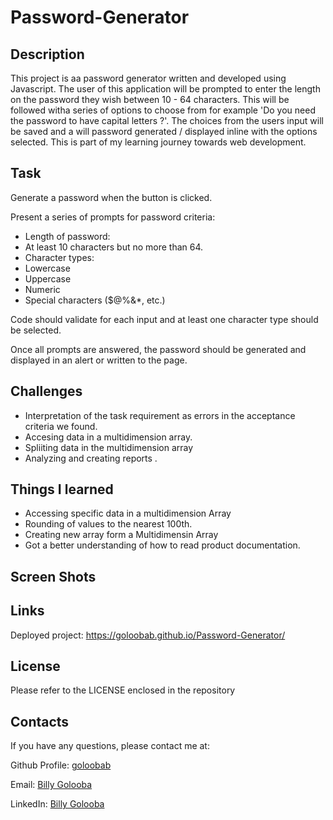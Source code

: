 # Password-Generator

## Description 

This project is aa password generator written and developed using Javascript. The user of this application will be prompted to enter the length on the password they wish between 10 - 64 characters. This will be followed witha series of options to choose from for example 'Do you need the password to have capital letters ?'. The choices from the users input will be saved and a will password generated / displayed inline with the options selected.  This is part of my learning journey  towards web development.

## Task
Generate a password when the button is clicked.

Present a series of prompts for password criteria:

* Length of password:
* At least 10 characters but no more than 64.
* Character types:
* Lowercase
* Uppercase
* Numeric
* Special characters ($@%&*, etc.)

Code should validate for each input and at least one character type should be selected.

Once all prompts are answered, the password should be generated and displayed in an alert or written to the page.

## Challenges

* Interpretation of the task requirement as errors in the acceptance criteria we found. 
* Accesing data in a multidimension array.
* Spliiting data in the multidimension array
* Analyzing and creating reports .

## Things I learned 
* Accessing specific data in a multidimension Array
* Rounding of values to the nearest 100th.
* Creating new array form a Multidimensin Array
* Got a better understanding of how to read product documentation.


## Screen Shots


## Links
Deployed project: https://goloobab.github.io/Password-Generator/

## License 
Please refer to the LICENSE enclosed in the repository

## Contacts

If you have any questions, please contact me at: 
 
  Github Profile: [goloobab](https://github.com/goloobab/)  

  Email: [Billy Golooba](goloobab@gmail.com) 

  LinkedIn: [ Billy Golooba ](linkedin.com/in/goloobab)